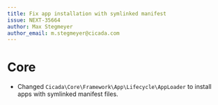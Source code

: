 ```yaml
---
title: Fix app installation with symlinked manifest
issue: NEXT-35664
author: Max Stegmeyer
author_email: m.stegmeyer@cicada.com
---
```

# Core
* Changed `Cicada\Core\Framework\App\Lifecycle\AppLoader` to install apps with symlinked manifest files.
